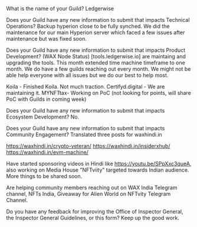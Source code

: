What is the name of your Guild? Ledgerwise

Does your Guild have any new information to submit that impacts Technical Operations? Backup hyperion close to be fully synched. We did the maintenance for our main Hyperion server which faced a few issues after maintenance but was fixed soon.  

Does your Guild have any new information to submit that impacts Product Development? (WAX Node Status) [tools.ledgerwise.io] are maintaing and upgrading the tools. This month extended time machine timeframe to one month. We do have a few guilds reaching out every month. We might not be able help everyone with all issues but we do our best to help most.

Koila - Finished Koila. Not much traction. 
Certifyd.digital - We are maintaining it.
MYNFTtax- Working on PoC (not looking for points, will share PoC with Guilds in coming week)

Does your Guild have any new information to submit that impacts Ecosystem Development? No.

Does your Guild have any new information to submit that impacts Community Engagement? Translated three posts for waxhindi.in

https://waxhindi.in/crypto-veteran/
https://waxhindi.in/insiderxhub/
https://waxhindi.in/evm-machine/

Have started sponsoring videos in Hindi like https://youtu.be/SPpXxc3queA, also working on Media House "NFTviity" targeted towards Indian audience. More things to be shared soon. 

Are helping community members reaching out on WAX India Telegram channel, NFTs India, Giveaway for Alien World on NFTvity Telegram Channel. 

Do you have any feedback for improving the Office of Inspector General, the Inspector General Guidelines, or this form? Keep up the good work.
